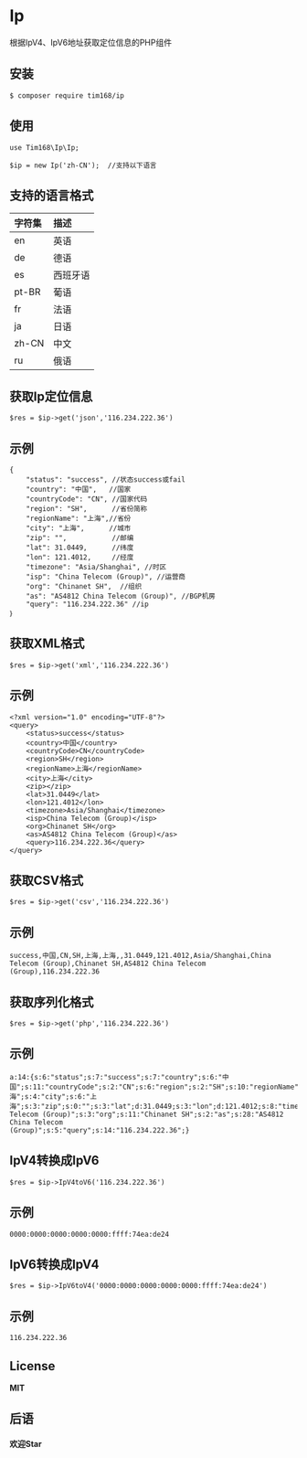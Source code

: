 <h1 align="left"> Ip </h1>

<p align="left"> 根据IpV4、IpV6地址获取定位信息的PHP组件</p>


## 安装

```shell
$ composer require tim168/ip
```

## 使用
    use Tim168\Ip\Ip;
	
    $ip = new Ip('zh-CN');  //支持以下语言
## 支持的语言格式
|  字符集| 描述  |
| :------------ | :------------ |
| en | 英语  |
| de  | 德语  |
| es  | 西班牙语  |
| pt-BR  | 葡语  |
| fr  | 法语  |
| ja | 日语  |
| zh-CN  | 中文  |
| ru  | 俄语  |
## 获取Ip定位信息
    $res = $ip->get('json','116.234.222.36')
	
## 示例
	{
    	"status": "success", //状态success或fail
    	"country": "中国",   //国家
    	"countryCode": "CN", //国家代码
    	"region": "SH",      //省份简称
    	"regionName": "上海",//省份
    	"city": "上海",	   //城市
    	"zip": "",           //邮编
    	"lat": 31.0449,      //纬度
    	"lon": 121.4012,	 //经度
    	"timezone": "Asia/Shanghai", //时区
    	"isp": "China Telecom (Group)", //运营商
    	"org": "Chinanet SH",  //组织
    	"as": "AS4812 China Telecom (Group)", //BGP机房
    	"query": "116.234.222.36" //ip
	｝
## 获取XML格式
    $res = $ip->get('xml','116.234.222.36')
## 示例
    <?xml version="1.0" encoding="UTF-8"?>
    <query>
    	<status>success</status>
    	<country>中国</country>
    	<countryCode>CN</countryCode>
    	<region>SH</region>
    	<regionName>上海</regionName>
    	<city>上海</city>
    	<zip></zip>
    	<lat>31.0449</lat>
    	<lon>121.4012</lon>
    	<timezone>Asia/Shanghai</timezone>
    	<isp>China Telecom (Group)</isp>
    	<org>Chinanet SH</org>
    	<as>AS4812 China Telecom (Group)</as>
    	<query>116.234.222.36</query>
    </query>
## 获取CSV格式
    $res = $ip->get('csv','116.234.222.36')
## 示例
	success,中国,CN,SH,上海,上海,,31.0449,121.4012,Asia/Shanghai,China Telecom (Group),Chinanet SH,AS4812 China Telecom
    (Group),116.234.222.36
## 获取序列化格式
    $res = $ip->get('php','116.234.222.36')
## 示例
    a:14:{s:6:"status";s:7:"success";s:7:"country";s:6:"中国";s:11:"countryCode";s:2:"CN";s:6:"region";s:2:"SH";s:10:"regionName";s:6:"上海";s:4:"city";s:6:"上海";s:3:"zip";s:0:"";s:3:"lat";d:31.0449;s:3:"lon";d:121.4012;s:8:"timezone";s:13:"Asia/Shanghai";s:3:"isp";s:21:"China
    Telecom (Group)";s:3:"org";s:11:"Chinanet SH";s:2:"as";s:28:"AS4812 China Telecom
    (Group)";s:5:"query";s:14:"116.234.222.36";}
## IpV4转换成IpV6
	$res = $ip->IpV4toV6('116.234.222.36')
	
## 示例
	0000:0000:0000:0000:0000:ffff:74ea:de24

## IpV6转换成IpV4
	$res = $ip->IpV6toV4('0000:0000:0000:0000:0000:ffff:74ea:de24')
	
## 示例
	116.234.222.36
## License
**MIT**

## 后语
#### 欢迎Star
